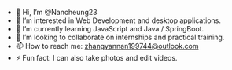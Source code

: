 - 👋 Hi, I’m @Nancheung23  
- 👀 I’m interested in Web Development and desktop applications.  
- 🌱 I’m currently learning JavaScript and Java / SpringBoot.  
- 💞️ I’m looking to collaborate on internships and practical training.  
- 📫 How to reach me: zhangyannan199744@outlook.com  
- ⚡ Fun fact: I can also take photos and edit videos.  

<!---
Nancheung23/Nancheung23 is a ✨ special ✨ repository because its `README.md` (this file) appears on your GitHub profile.
You can click the Preview link to take a look at your changes.
--->
